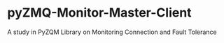 # pyZMQ-Monitor-Master-Client
A study in PyZQM Library on Monitoring Connection and Fault Tolerance
